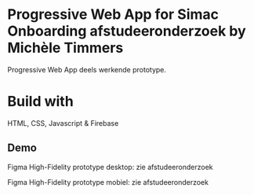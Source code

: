 # Progressive Web App for Simac Onboarding afstudeeronderzoek by Michèle Timmers

Progressive Web App deels werkende prototype.

# Build with
HTML, CSS, Javascript & Firebase 


## Demo

Figma High-Fidelity prototype desktop: zie afstudeeronderzoek

Figma High-Fidelity prototype mobiel: zie afstudeeronderzoek
